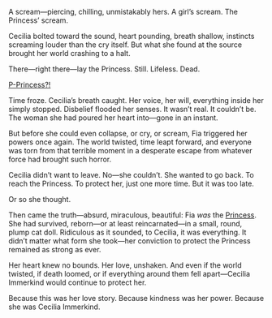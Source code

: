 <!-- title: ...Princess? -->

A scream—piercing, chilling, unmistakably hers.
A girl’s scream.
The Princess’ scream.

Cecilia bolted toward the sound, heart pounding, breath shallow, instincts screaming louder than the cry itself. But what she found at the source brought her world crashing to a halt.

There—right there—lay the Princess.
Still. Lifeless.
Dead.

[P-Princess?!](#embed:https://www.youtube.com/live/LyufI3aiCB0?si=GTfSsdxPIM8QPDg9&t=6682)

Time froze. Cecilia’s breath caught. Her voice, her will, everything inside her simply stopped. Disbelief flooded her senses. It wasn’t real. It couldn’t be. The woman she had poured her heart into—gone in an instant.

But before she could even collapse, or cry, or scream, Fia triggered her powers once again. The world twisted, time leapt forward, and everyone was torn from that terrible moment in a desperate escape from whatever force had brought such horror.

Cecilia didn’t want to leave. No—she couldn’t. She wanted to go back. To reach the Princess. To protect her, just one more time. But it was too late.

Or so she thought.

Then came the truth—absurd, miraculous, beautiful: Fia _was_ the [Princess](https://www.youtube.com/live/LyufI3aiCB0?si=H-D5NeI_IUYhZRio&t=6927).
She had survived, reborn—or at least reincarnated—in a small, round, plump cat doll. Ridiculous as it sounded, to Cecilia, it was everything. It didn’t matter what form she took—her conviction to protect the Princess remained as strong as ever.

Her heart knew no bounds. Her love, unshaken. And even if the world twisted, if death loomed, or if everything around them fell apart—Cecilia Immerkind would continue to protect her.

Because this was her love story.
Because kindness was her power.
Because she was Cecilia Immerkind.